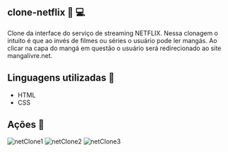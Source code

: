 ## clone-netflix :movie_camera: :computer:
Clone da interface do serviço de streaming NETFLIX. Nessa clonagem o intuito é que ao invés de filmes ou séries o usuário pode ler mangás. Ao clicar na capa do mangá em questão o usuário será redirecionado ao site mangalivre.net.

## Linguagens utilizadas 💠
  * HTML
  * CSS

## Ações 👏
  ![netClone1](https://user-images.githubusercontent.com/84688951/160709050-c7fcdc2d-a3ce-4d92-966c-bc1e1a321a79.png)
  ![netClone2](https://user-images.githubusercontent.com/84688951/160709100-6a091c09-5b10-4326-8060-edc6d9b916ef.png)
  ![netClone3](https://user-images.githubusercontent.com/84688951/160709159-6489a8eb-37bc-4f9a-ad7d-432e36da6daf.png)
